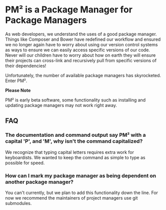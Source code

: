 # PM² is a Package Manager for Package Managers

As web developers, we understand the uses of a good package manager.  Things like Composer and Bower have redefined our workflow and ensured we no longer again have to worry about using our version control systems as ways to ensure we can easily access specific versions of our code.  Never will our children have to worry about how on earth they will ensure their projects can cross-link and recursively pull from specific versions of their dependencies!

Unfortunately, the number of available package managers has skyrocketed.  Enter PM².

**Please Note**

PM² is early beta software, some functionality such as installing and updating package managers may not work right away.

## FAQ

### The documentation and command output say PM² with a capital 'P', and 'M', why isn't the command capitalized?

We recognize that typing capital letters requires extra work for keyboardists.  We wanted to keep the command as simple to type as possible for speed.

### How can I mark my package manager as being dependent on another package manager?

You can't currently, but we plan to add this functionality down the line.  For now we recommend the maintainers of project managers use git submodules.